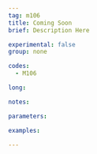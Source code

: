 ```yaml
---
tag: m106
title: Coming Soon
brief: Description Here

experimental: false
group: none

codes:
  - M106

long:

notes:

parameters:

examples:

---
```


